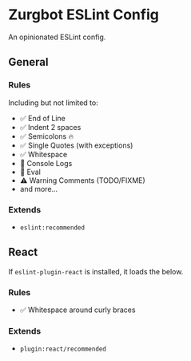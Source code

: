 # Zurgbot ESLint Config

An opinionated ESLint config.

## General

### Rules

Including but not limited to:
- ✅ End of Line
- ✅ Indent 2 spaces
- ✅ Semicolons 🔥
- ✅ Single Quotes (with exceptions)
- ✅ Whitespace
- 🚫 Console Logs
- 🚫 Eval
- ⚠️ Warning Comments (TODO/FIXME)
- and more...

### Extends
- `eslint:recommended`

## React
If `eslint-plugin-react` is installed, it loads the below.

### Rules
- ✅ Whitespace around curly braces

### Extends
- `plugin:react/recommended`
